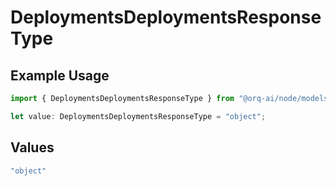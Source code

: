 # DeploymentsDeploymentsResponseType

## Example Usage

```typescript
import { DeploymentsDeploymentsResponseType } from "@orq-ai/node/models/operations";

let value: DeploymentsDeploymentsResponseType = "object";
```

## Values

```typescript
"object"
```